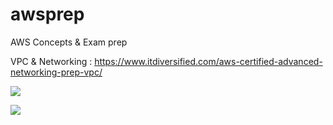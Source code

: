 # awsprep
AWS Concepts &amp; Exam prep

VPC & Networking : https://www.itdiversified.com/aws-certified-advanced-networking-prep-vpc/

![](https://www.itdiversified.com/wp-content/uploads/2017/12/sgnaclscope.jpg)

![](file:///images/aws-vpc01.png)

